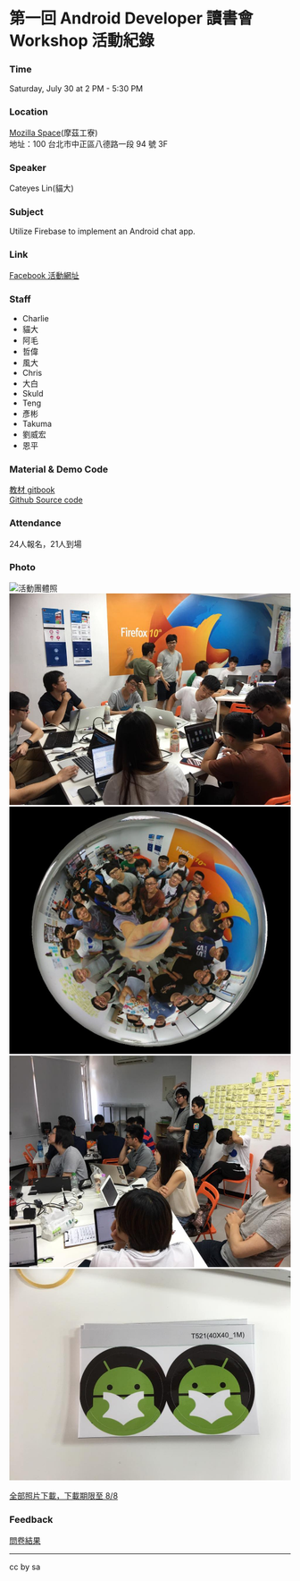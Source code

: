 # 第一回 Android Developer 讀書會 Workshop 活動紀錄

### Time

Saturday, July 30 at 2 PM - 5:30 PM

### Location

[Mozilla Space](https://moztw.org/space/)(摩茲工寮)   
地址：100 台北市中正區八德路一段 94 號 3F

### Speaker
Cateyes Lin(貓大)

### Subject
Utilize Firebase to implement an Android chat app.

### Link

[Facebook 活動網址](https://www.facebook.com/events/531537360363590/)

### Staff

+ Charlie
+ 貓大
+ 阿毛
+ 哲偉
+ 風大
+ Chris
+ 大白
+ Skuld
+ Teng
+ 彥彬
+ Takuma
+ 劉威宏
+ 恩平

### Material & Demo Code
[教材 gitbook](https://www.gitbook.com/book/cateyeslin/myawesomechat/details)   
[Github Source code](https://github.com/CateyesLin/my-awesome-chat)

### Attendance
24人報名，21人到場

### Photo

![活動團體照](http://photos1.meetupstatic.com/photos/event/2/c/9/2/highres_452771410.jpeg)
![活動團體照](/WorkShop/workshop_1/photo/13654126_1233945566624850_6124063388747344408_n.jpg)
![活動團體照](/WorkShop/workshop_1/photo/13925821_1145765162132263_4320982255539014237_o.jpg)
![活動團體照](/WorkShop/workshop_1/photo/13876260_1233945716624835_4095924683095226883_n.jpg)
![活動團體照](/WorkShop/workshop_1/photo/13669682_1233946573291416_2923627608027745178_n.jpg)

[全部照片下載，下載期限至 8/8](https://www.wetransfer.com/downloads/3559e37766b3a8dd79e1f4e35167d76720160730185554/a4f9e2)

### Feedback
[問卷結果](https://docs.google.com/forms/d/1fPKxpAUQhBRnStfnk8oAKbpqx8I2X0aMk93iLnja63Y/edit?edit_requested=true#responses)

---
cc by sa